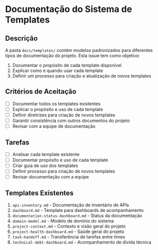 # Documentação do Sistema de Templates

## Descrição

A pasta `docs/templates/` contém modelos padronizados para diferentes tipos de documentação do projeto. Esta issue tem como objetivo:

1. Documentar o propósito de cada template disponível
2. Explicar como e quando usar cada template
3. Definir um processo para criação e atualização de novos templates

## Critérios de Aceitação

- [ ] Documentar todos os templates existentes
- [ ] Explicar o propósito e uso de cada template
- [ ] Definir diretrizes para criação de novos templates
- [ ] Garantir consistência com outros documentos do projeto
- [ ] Revisar com a equipe de documentação

## Tarefas

- [ ] Analisar cada template existente
- [ ] Documentar propósito e uso de cada template
- [ ] Criar guia de uso dos templates
- [ ] Definir processo para criação de novos templates
- [ ] Revisar documentação com a equipe

## Templates Existentes

1. `api-inventory.md` - Documentação de inventário de APIs
2. `dashboard.md` - Template para dashboards de acompanhamento
3. `documentation-status-dashboard.md` - Status da documentação
4. `domain-model.md` - Modelo de domínio do sistema
5. `project-context.md` - Contexto e visão geral do projeto
6. `project-health-dashboard.md` - Saúde geral do projeto
7. `task-handoff.md` - Transferência de tarefas entre times
8. `technical-debt-dashboard.md` - Acompanhamento de dívida técnica
